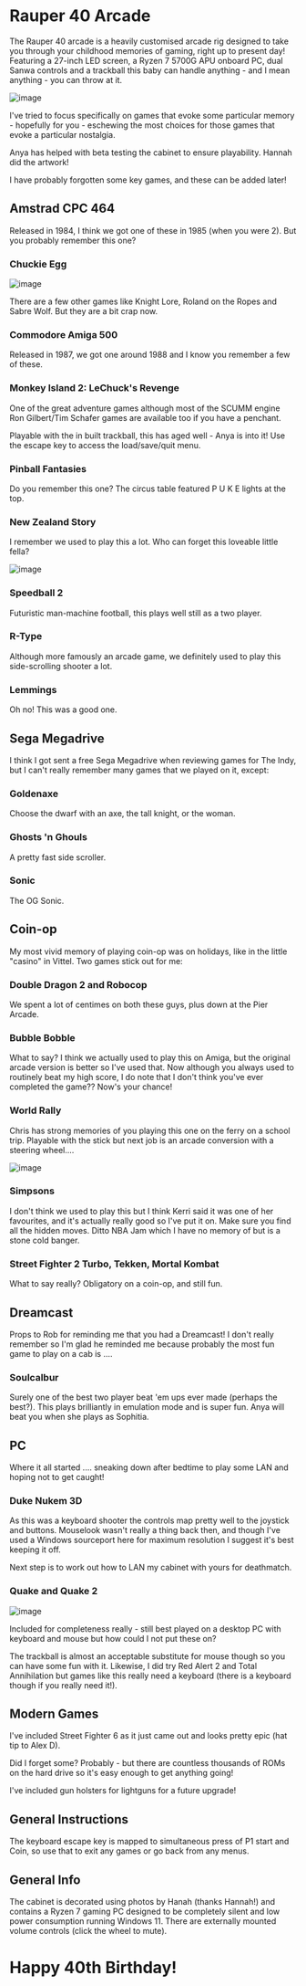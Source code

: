 # Rauper 40 Arcade

The Rauper 40 arcade is a heavily customised arcade rig designed to take you through your childhood memories of gaming, right up to present day! Featuring a 27-inch LED screen, a Ryzen 7 5700G APU onboard PC, dual Sanwa controls and a trackball this baby can handle anything - and I mean anything - you can throw at it.

![image](https://github.com/nickloman/arcade-of-memories/assets/116577/0b16abeb-3c5b-458d-917e-ad3dd8baa726)

I've tried to focus specifically on games that evoke some particular memory - hopefully for you - eschewing the most choices for those games that evoke a particular nostalgia.

Anya has helped with beta testing the cabinet to ensure playability. Hannah did the artwork!

I have probably forgotten some key games, and these can be added later!

## Amstrad CPC 464

Released in 1984, I think we got one of these in 1985 (when you were 2). But you probably remember this one?

### Chuckie Egg

![image](https://github.com/nickloman/arcade-of-memories/assets/116577/fa66952a-9563-4e25-aedb-10500b50441c)

There are a few other games like Knight Lore, Roland on the Ropes and Sabre Wolf. But they are a bit crap now.

### Commodore Amiga 500

Released in 1987, we got one around 1988 and I know you remember a few of these.

### Monkey Island 2: LeChuck's Revenge

One of the great adventure games although most of the SCUMM engine Ron Gilbert/Tim Schafer games are available too if you have a penchant.

Playable with the in built trackball, this has aged well - Anya is into it! Use the escape key to access the load/save/quit menu. 

### Pinball Fantasies

Do you remember this one? The circus table featured P U K E lights at the top.

### New Zealand Story

I remember we used to play this a lot. Who can forget this loveable little fella?

![image](https://github.com/nickloman/arcade-of-memories/assets/116577/1f41123b-8798-4967-bff3-4fc73010209b)

### Speedball 2

Futuristic man-machine football, this plays well still as a two player.

### R-Type

Although more famously an arcade game, we definitely used to play this side-scrolling shooter a lot.

### Lemmings

Oh no! This was a good one.

## Sega Megadrive

I think I got sent a free Sega Megadrive when reviewing games for The Indy, but I can't really remember many games that we played on it, except:

### Goldenaxe

Choose the dwarf with an axe, the tall knight, or the woman. 

### Ghosts 'n Ghouls

A pretty fast side scroller.

### Sonic

The OG Sonic.

## Coin-op

My most vivid memory of playing coin-op was on holidays, like in the little "casino" in Vittel. Two games stick out for me:

### Double Dragon 2 and Robocop

We spent a lot of centimes on both these guys, plus down at the Pier Arcade. 

### Bubble Bobble

What to say? I think we actually used to play this on Amiga, but the original arcade version is better so I've used that. Now although you always used to routinely beat my high score, I do note that I don't think you've ever completed the game?? Now's your chance!

### World Rally

Chris has strong memories of you playing this one on the ferry on a school trip. Playable with the stick but next job is an arcade conversion with a steering wheel....

![image](https://github.com/nickloman/arcade-of-memories/assets/116577/b7798114-b790-4bab-aa38-c7e7315034c1)

### Simpsons

I don't think we used to play this but I think Kerri said it was one of her favourites, and it's actually really good so I've put it on. Make sure you find all the hidden moves. Ditto NBA Jam which I have no memory of but is a stone cold banger.

### Street Fighter 2 Turbo, Tekken, Mortal Kombat

What to say really? Obligatory on a coin-op, and still fun. 

## Dreamcast

Props to Rob for reminding me that you had a Dreamcast! I don't really remember so I'm glad he reminded me because probably the most fun game to play on a cab is ....

### Soulcalbur

Surely one of the best two player beat 'em ups ever made (perhaps the best?). This plays brilliantly in emulation mode and is super fun. Anya will beat you when she plays as Sophitia.

## PC

Where it all started .... sneaking down after bedtime to play some LAN and hoping not to get caught!

### Duke Nukem 3D

As this was a keyboard shooter the controls map pretty well to the joystick and buttons. Mouselook wasn't really a thing back then, and though I've used a Windows sourceport here for maximum resolution I suggest it's best keeping it off. 

Next step is to work out how to LAN my cabinet with yours for deathmatch.

### Quake and Quake 2

![image](https://github.com/nickloman/arcade-of-memories/assets/116577/1c5a3612-fd49-408e-87e8-c1ac3b05acaa)

Included for completeness really - still best played on a desktop PC with keyboard and mouse but how could I not put these on?

The trackball is almost an acceptable substitute for mouse though so you can have some fun with it.  Likewise, I did try Red Alert 2 and Total Annihilation but games like this really need a keyboard (there is a keyboard though if you really need it!). 

## Modern Games

I've included Street Fighter 6 as it just came out and looks pretty epic (hat tip to Alex D).

Did I forget some? Probably - but there are countless thousands of ROMs on the hard drive so it's easy enough to get anything going!

I've included gun holsters for lightguns for a future upgrade!

## General Instructions

The keyboard escape key is mapped to simultaneous press of P1 start and Coin, so use that to exit any games or go back from any menus.

## General Info

The cabinet is decorated using photos by Hanah (thanks Hannah!) and contains a Ryzen 7 gaming PC designed to be completely silent and low power consumption running Windows 11. There are externally mounted volume controls (click the wheel to mute).
 
# Happy 40th Birthday!


